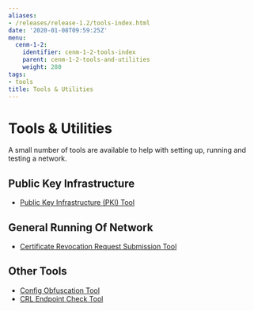 ```yaml
---
aliases:
- /releases/release-1.2/tools-index.html
date: '2020-01-08T09:59:25Z'
menu:
  cenm-1-2:
    identifier: cenm-1-2-tools-index
    parent: cenm-1-2-tools-and-utilities
    weight: 280
tags:
- tools
title: Tools & Utilities
---
```



# Tools & Utilities

A small number of tools are available to help with setting up, running and testing a network.


## Public Key Infrastructure



* [Public Key Infrastructure (PKI) Tool](pki-tool.md)




## General Running Of Network



* [Certificate Revocation Request Submission Tool](tool-crr-submission.md)




## Other Tools



* [Config Obfuscation Tool](config-obfuscation-tool.md)
* [CRL Endpoint Check Tool](crl-endpoint-check-tool.md)



